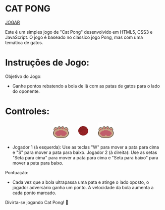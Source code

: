 # CAT PONG

<a href="https://daiannecordeiro.github.io/cat-pong/" target="_blank" rel="noopener noreferrer">JOGAR</a>

Este é um simples jogo de "Cat Pong" desenvolvido em HTML5, CSS3 e JavaScript. O jogo é baseado no clássico jogo Pong, mas com uma temática de gatos.

# Instruções de Jogo:

Objetivo do Jogo:

- Ganhe pontos rebatendo a bola de lã com as patas de gatos para o lado do oponente.

# Controles:


<div style="display: flex; justify-content: center; align-items: center; margin: 20px">
  <img src="./assets/cat-palm-left.png" style="height: 50px; transform: rotate(90deg);" />
<img src="./assets/yarn-ball.png" style="margin: 0px 30px" />
  <img src="./assets/cat-palm-left.png" style="height: 50px; transform: rotate(90deg);" />
</div>

- Jogador 1 (à esquerda): Use as teclas "W" para mover a pata para cima e "S" para mover a pata para baixo.
Jogador 2 (à direita): Use as setas "Seta para cima" para mover a pata para cima e "Seta para baixo" para mover a pata para baixo.

Pontuação:

- Cada vez que a bola ultrapassa uma pata e atinge o lado oposto, o jogador adversário ganha um ponto.
A velocidade da bola aumenta a cada ponto marcado.

Divirta-se jogando Cat Pong! 🐾
